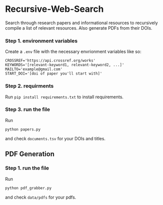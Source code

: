 # Recursive-Web-Search
Search through research papers and informational resources to recursively compile a list of relevant resources. Also generate PDFs from their DOIs. 

### Step 1. environment variables
Create a ```.env``` file with the necessary envrionment variables like so:
```
CROSSREF='https://api.crossref.org/works'
KEYWORDS='[relevant-keyword1, relevant-keyword2, ...]'
MAILTO='example@gmail.com'
START_DOI='[doi of paper you'll start with]'
```

### Step 2. requirments
Run ```pip install requirements.txt``` to install requirements. 

### Step 3. run the file
Run 
```
python papers.py
```
and check ```documents.tsv``` for your DOIs and titles. 

## PDF Generation

### Step 1. run the file
Run
```
python pdf_grabber.py
```
and check ```data/pdfs``` for your pdfs. 